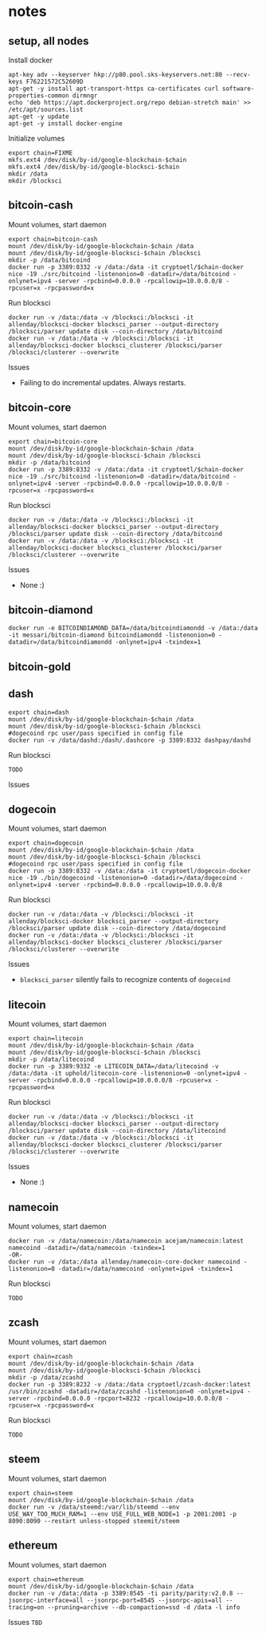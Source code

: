 # notes

## setup, all nodes

Install docker
```
apt-key adv --keyserver hkp://p80.pool.sks-keyservers.net:80 --recv-keys F76221572C52609D
apt-get -y install apt-transport-https ca-certificates curl software-properties-common dirmngr
echo 'deb https://apt.dockerproject.org/repo debian-stretch main' >> /etc/apt/sources.list
apt-get -y update
apt-get -y install docker-engine
```
Initialize volumes
```
export chain=FIXME
mkfs.ext4 /dev/disk/by-id/google-blockchain-$chain
mkfs.ext4 /dev/disk/by-id/google-blocksci-$chain
mkdir /data
mkdir /blocksci
```

## bitcoin-cash
Mount volumes, start daemon
```
export chain=bitcoin-cash
mount /dev/disk/by-id/google-blockchain-$chain /data
mount /dev/disk/by-id/google-blocksci-$chain /blocksci
mkdir -p /data/bitcoind
docker run -p 3389:8332 -v /data:/data -it cryptoetl/$chain-docker nice -19 ./src/bitcoind -listenonion=0 -datadir=/data/bitcoind -onlynet=ipv4 -server -rpcbind=0.0.0.0 -rpcallowip=10.0.0.0/8 -rpcuser=x -rpcpassword=x
```
Run blocksci
```
docker run -v /data:/data -v /blocksci:/blocksci -it allenday/blocksci-docker blocksci_parser --output-directory /blocksci/parser update disk --coin-directory /data/bitcoind
docker run -v /data:/data -v /blocksci:/blocksci -it allenday/blocksci-docker blocksci_clusterer /blocksci/parser /blocksci/clusterer --overwrite
```
Issues
* Failing to do incremental updates. Always restarts.

## bitcoin-core
Mount volumes, start daemon
```
export chain=bitcoin-core
mount /dev/disk/by-id/google-blockchain-$chain /data
mount /dev/disk/by-id/google-blocksci-$chain /blocksci
mkdir -p /data/bitcoind
docker run -p 3389:8332 -v /data:/data -it cryptoetl/$chain-docker nice -19 ./src/bitcoind -listenonion=0 -datadir=/data/bitcoind -onlynet=ipv4 -server -rpcbind=0.0.0.0 -rpcallowip=10.0.0.0/8 -rpcuser=x -rpcpassword=x
```
Run blocksci
```
docker run -v /data:/data -v /blocksci:/blocksci -it allenday/blocksci-docker blocksci_parser --output-directory /blocksci/parser update disk --coin-directory /data/bitcoind
docker run -v /data:/data -v /blocksci:/blocksci -it allenday/blocksci-docker blocksci_clusterer /blocksci/parser /blocksci/clusterer --overwrite
```
Issues
* None :)

## bitcoin-diamond
```
docker run -e BITCOINDIAMOND_DATA=/data/bitcoindiamondd -v /data:/data -it messari/bitcoin-diamond bitcoindiamondd -listenonion=0 -datadir=/data/bitcoindiamondd -onlynet=ipv4 -txindex=1
```

## bitcoin-gold

## dash
```
export chain=dash
mount /dev/disk/by-id/google-blockchain-$chain /data
mount /dev/disk/by-id/google-blocksci-$chain /blocksci
#dogecoind rpc user/pass specified in config file
docker run -v /data/dashd:/dash/.dashcore -p 3389:8332 dashpay/dashd
```
Run blocksci
```
TODO
```
Issues

## dogecoin
Mount volumes, start daemon
```
export chain=dogecoin
mount /dev/disk/by-id/google-blockchain-$chain /data
mount /dev/disk/by-id/google-blocksci-$chain /blocksci
#dogecoind rpc user/pass specified in config file
docker run -p 3389:8332 -v /data:/data -it cryptoetl/dogecoin-docker nice -19 ./bin/dogecoind -listenonion=0 -datadir=/data/dogecoind -onlynet=ipv4 -server -rpcbind=0.0.0.0 -rpcallowip=10.0.0.0/8
```
Run blocksci
```
docker run -v /data:/data -v /blocksci:/blocksci -it allenday/blocksci-docker blocksci_parser --output-directory /blocksci/parser update disk --coin-directory /data/dogecoind
docker run -v /data:/data -v /blocksci:/blocksci -it allenday/blocksci-docker blocksci_clusterer /blocksci/parser /blocksci/clusterer --overwrite
```
Issues
* `blocksci_parser` silently fails to recognize contents of `dogecoind` 

## litecoin
Mount volumes, start daemon
```
export chain=litecoin
mount /dev/disk/by-id/google-blockchain-$chain /data
mount /dev/disk/by-id/google-blocksci-$chain /blocksci
mkdir -p /data/litecoind
docker run -p 3389:9332 -e LITECOIN_DATA=/data/litecoind -v /data:/data -it uphold/litecoin-core -listenonion=0 -onlynet=ipv4 -server -rpcbind=0.0.0.0 -rpcallowip=10.0.0.0/8 -rpcuser=x -rpcpassword=x 
```
Run blocksci
```
docker run -v /data:/data -v /blocksci:/blocksci -it allenday/blocksci-docker blocksci_parser --output-directory /blocksci/parser update disk --coin-directory /data/litecoind
docker run -v /data:/data -v /blocksci:/blocksci -it allenday/blocksci-docker blocksci_clusterer /blocksci/parser /blocksci/clusterer --overwrite
```
Issues
* None :)

## namecoin
Mount volumes, start daemon
```
docker run -v /data/namecoin:/data/namecoin acejam/namecoin:latest namecoind -datadir=/data/namecoin -txindex=1
-OR-
docker run -v /data:/data allenday/namecoin-core-docker namecoind -listenonion=0 -datadir=/data/namecoind -onlynet=ipv4 -txindex=1
```
Run blocksci
```
TODO
```

## zcash
Mount volumes, start daemon
```
export chain=zcash
mount /dev/disk/by-id/google-blockchain-$chain /data
mount /dev/disk/by-id/google-blocksci-$chain /blocksci
mkdir -p /data/zcashd
docker run -p 3389:8232 -v /data:/data cryptoetl/zcash-docker:latest /usr/bin/zcashd -datadir=/data/zcashd -listenonion=0 -onlynet=ipv4 -server -rpcbind=0.0.0.0 -rpcport=8232 -rpcallowip=10.0.0.0/8 -rpcuser=x -rpcpassword=x
```
Run blocksci
```
TODO
```

## steem
Mount volumes, start daemon
```
export chain=steem
mount /dev/disk/by-id/google-blockchain-$chain /data
docker run -v /data/steemd:/var/lib/steemd --env USE_WAY_TOO_MUCH_RAM=1 --env USE_FULL_WEB_NODE=1 -p 2001:2001 -p 8090:8090 --restart unless-stopped steemit/steem
```

## ethereum
Mount volumes, start daemon
```
export chain=ethereum
mount /dev/disk/by-id/google-blockchain-$chain /data
docker run -v /data:/data -p 3389:8545 -ti parity/parity:v2.0.8 --jsonrpc-interface=all --jsonrpc-port=8545 --jsonrpc-apis=all --tracing=on --pruning=archive --db-compaction=ssd -d /data -l info
 ```
 Issues
 `TBD`
